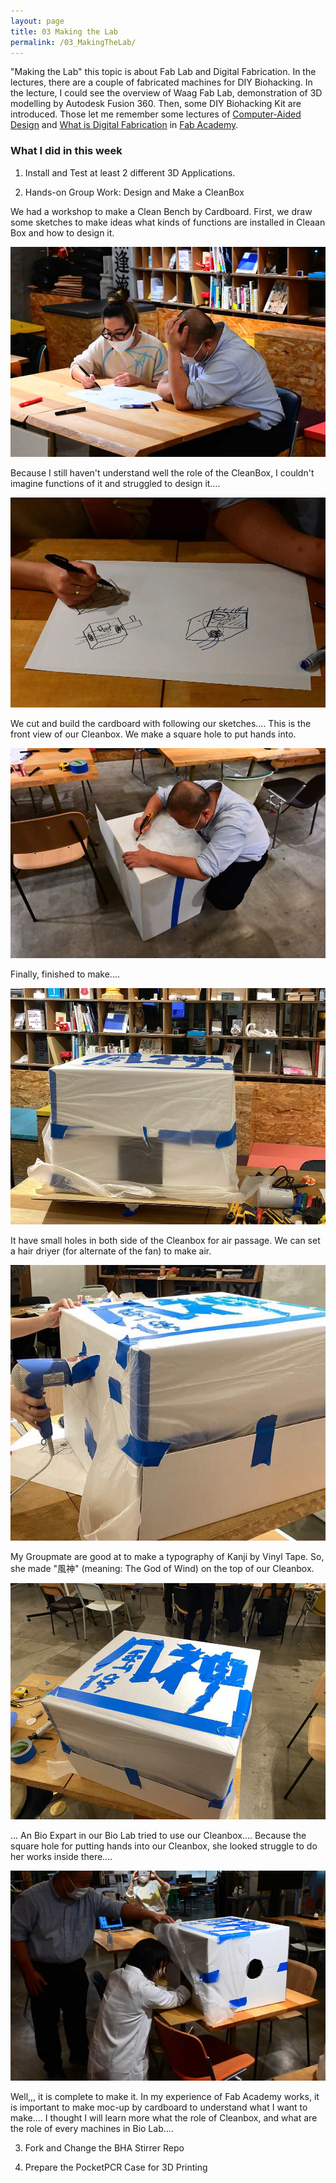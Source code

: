 ```yaml
---
layout: page
title: 03 Making the Lab
permalink: /03_MakingTheLab/
---
```


"Making the Lab" this topic is about Fab Lab and Digital Fabrication. In the lectures, there are a couple of fabricated machines for DIY Biohacking. In the lecture, I could see the overview of Waag Fab Lab, demonstration of 3D modelling by Autodesk Fusion 360. Then, some DIY Biohacking Kit are introduced. Those let me remember some lectures of [Computer-Aided Design](https://vimeo.com/673168884) and [What is Digital Fabrication](https://vimeo.com/670402018) in [Fab Academy](https://fabacademy.org/2022/).

### What I did in this week

1. Install and Test at least 2 different 3D Applications.

2. Hands-on Group Work: Design and Make a CleanBox

We had a workshop to make a Clean Bench by Cardboard. First, we draw some sketches to make ideas what kinds of functions are installed in Cleaan Box and how to design it. 

![](../images/week03/DSC_6085.jpg)

Because I still haven't understand well the role of the CleanBox, I couldn't imagine functions of it and struggled to design it.... 

![](../images/week03/DSC_6086.jpg)

We cut and build the cardboard with following our sketches.... This is the front view of our Cleanbox. We make a square hole to put hands into. 

![](../images/week03/DSC_6091.jpg)

Finally, finished to make....

![](../images/week03/IMG_0967.jpg)

It have small holes in both side of the Cleanbox for air passage. We can set a hair driyer (for alternate of the fan) to make air. 

<center>

![](../images/week03/IMG_0959.jpg)

</center>

My Groupmate are good at to make a typography of Kanji by Vinyl Tape. So, she made "風神" (meaning: The God of Wind) on the top of our Cleanbox. 

![](../images/week03/IMG_0958.jpg)

... An Bio Expart in our Bio Lab tried to use our Cleanbox.... Because the square hole for putting hands into our Cleanbox, she looked struggle to do her works inside there.... 

![](../images/week03/DSC_6108.jpg)

Well,,, it is complete to make it. In my experience of Fab Academy works, it is important to make moc-up by cardboard to understand what I want to make.... I thought I will learn more what the role of Cleanbox, and what are the role of every machines in Bio Lab....



3. Fork and Change the BHA Stirrer Repo

4. Prepare the PocketPCR Case for 3D Printing


